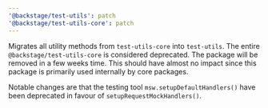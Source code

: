 ```yaml
---
'@backstage/test-utils': patch
'@backstage/test-utils-core': patch
---
```


Migrates all utility methods from `test-utils-core` into `test-utils`.
The entire `@backstage/test-utils-core` is considered deprecated. The package will be removed in a few weeks time.
This should have almost no impact since this package is primarily used internally by core packages.

Notable changes are that the testing tool `msw.setupDefaultHandlers()` have been deprecated in favour of `setupRequestMockHandlers()`.
